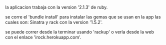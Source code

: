 la aplicacion trabaja con la version '2.1.3' de ruby.

se corre el 'bundle install' para instalar las gemas que se usan en la app las
cuales son: Sinatra y rack con la version '1.5.2'.

se puede correr desde la terminar usando 'rackup' o verla desde la web con el enlace
'irock.herokuapp.com'.